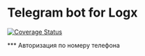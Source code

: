 # Telegram bot for Logx
[![Coverage Status](https://coveralls.io/repos/github/semenovart/logx_supp_bot/badge.svg?branch=master)](https://coveralls.io/github/semenovart/logx_supp_bot?branch=master)

*** Авторизация по номеру телефона
